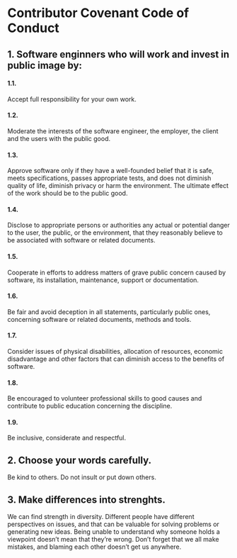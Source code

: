 # Contributor Covenant Code of Conduct

## 1. Software enginners who will work and invest in public image by:

#### 1.1.
 Accept full responsibility for your own work.

#### 1.2.
 Moderate the interests of the software engineer, the employer, the client and the users with the public good.

#### 1.3. 
 Approve software only if they have a well-founded belief that it is safe, meets specifications, passes appropriate tests, and does not diminish quality of life, diminish privacy or harm the environment. The ultimate effect of the work should be to the public good.

#### 1.4. 
 Disclose to appropriate persons or authorities any actual or potential danger to the user, the public, or the environment, that they reasonably believe to be associated with software or related documents.

#### 1.5. 
 Cooperate in efforts to address matters of grave public concern caused by software, its installation, maintenance, support or documentation.

#### 1.6. 
 Be fair and avoid deception in all statements, particularly public ones, concerning software or related documents, methods and tools.

#### 1.7. 
Consider issues of physical disabilities, allocation of resources, economic disadvantage and other factors that can diminish access to the benefits of software.

#### 1.8.
Be encouraged to volunteer professional skills to good causes and contribute to public education concerning the discipline.

#### 1.9.
Be inclusive, considerate and respectful.

## 2. Choose your words carefully.
Be kind to others. Do not insult or put down others.

## 3. Make differences into strenghts.
We can find strength in diversity. Different people have different perspectives on issues, and that can be valuable for solving problems or generating new ideas. Being unable to understand why someone holds a viewpoint doesn’t mean that they’re wrong. Don’t forget that we all make mistakes, and blaming each other doesn’t get us anywhere.




